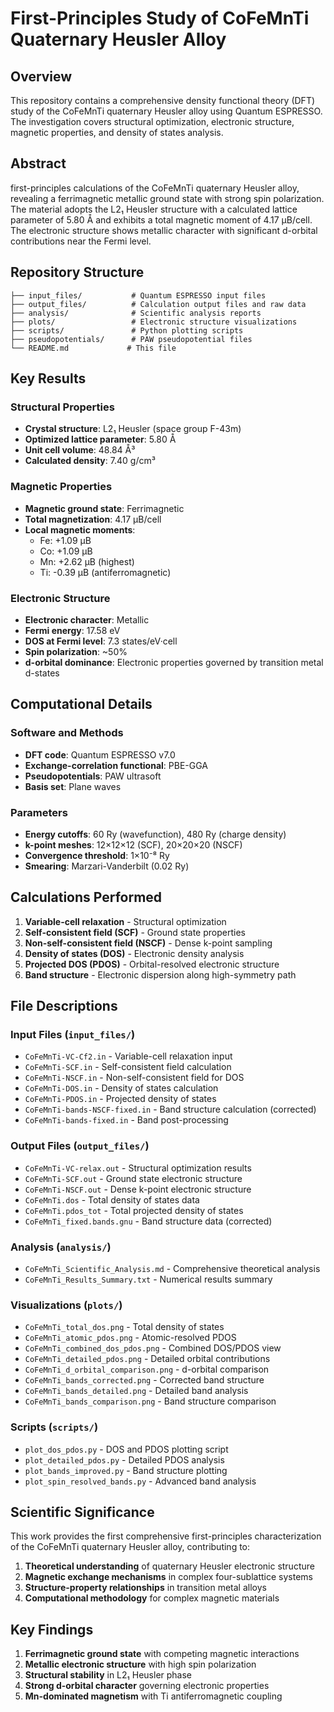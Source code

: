 # First-Principles Study of CoFeMnTi Quaternary Heusler Alloy

## Overview
This repository contains a comprehensive density functional theory (DFT) study of the CoFeMnTi quaternary Heusler alloy using Quantum ESPRESSO. The investigation covers structural optimization, electronic structure, magnetic properties, and density of states analysis.

## Abstract
first-principles calculations of the CoFeMnTi quaternary Heusler alloy, revealing a ferrimagnetic metallic ground state with strong spin polarization. The material adopts the L2₁ Heusler structure with a calculated lattice parameter of 5.80 Å and exhibits a total magnetic moment of 4.17 μB/cell. The electronic structure shows metallic character with significant d-orbital contributions near the Fermi level.

## Repository Structure

```
├── input_files/           # Quantum ESPRESSO input files
├── output_files/          # Calculation output files and raw data
├── analysis/              # Scientific analysis reports
├── plots/                 # Electronic structure visualizations
├── scripts/               # Python plotting scripts
├── pseudopotentials/      # PAW pseudopotential files
└── README.md             # This file
```

## Key Results

### Structural Properties
- **Crystal structure**: L2₁ Heusler (space group F-43m)
- **Optimized lattice parameter**: 5.80 Å
- **Unit cell volume**: 48.84 Å³
- **Calculated density**: 7.40 g/cm³

### Magnetic Properties
- **Magnetic ground state**: Ferrimagnetic
- **Total magnetization**: 4.17 μB/cell
- **Local magnetic moments**:
  - Fe: +1.09 μB
  - Co: +1.09 μB
  - Mn: +2.62 μB (highest)
  - Ti: -0.39 μB (antiferromagnetic)

### Electronic Structure
- **Electronic character**: Metallic
- **Fermi energy**: 17.58 eV
- **DOS at Fermi level**: 7.3 states/eV·cell
- **Spin polarization**: ~50%
- **d-orbital dominance**: Electronic properties governed by transition metal d-states

## Computational Details

### Software and Methods
- **DFT code**: Quantum ESPRESSO v7.0
- **Exchange-correlation functional**: PBE-GGA
- **Pseudopotentials**: PAW ultrasoft
- **Basis set**: Plane waves

### Parameters
- **Energy cutoffs**: 60 Ry (wavefunction), 480 Ry (charge density)
- **k-point meshes**: 12×12×12 (SCF), 20×20×20 (NSCF)
- **Convergence threshold**: 1×10⁻⁸ Ry
- **Smearing**: Marzari-Vanderbilt (0.02 Ry)

## Calculations Performed

1. **Variable-cell relaxation** - Structural optimization
2. **Self-consistent field (SCF)** - Ground state properties
3. **Non-self-consistent field (NSCF)** - Dense k-point sampling
4. **Density of states (DOS)** - Electronic density analysis
5. **Projected DOS (PDOS)** - Orbital-resolved electronic structure
6. **Band structure** - Electronic dispersion along high-symmetry path

## File Descriptions

### Input Files (`input_files/`)
- `CoFeMnTi-VC-Cf2.in` - Variable-cell relaxation input
- `CoFeMnTi-SCF.in` - Self-consistent field calculation
- `CoFeMnTi-NSCF.in` - Non-self-consistent field for DOS
- `CoFeMnTi-DOS.in` - Density of states calculation
- `CoFeMnTi-PDOS.in` - Projected density of states
- `CoFeMnTi-bands-NSCF-fixed.in` - Band structure calculation (corrected)
- `CoFeMnTi-bands-fixed.in` - Band post-processing

### Output Files (`output_files/`)
- `CoFeMnTi-VC-relax.out` - Structural optimization results
- `CoFeMnTi-SCF.out` - Ground state electronic structure
- `CoFeMnTi-NSCF.out` - Dense k-point electronic structure
- `CoFeMnTi.dos` - Total density of states data
- `CoFeMnTi.pdos_tot` - Total projected density of states
- `CoFeMnTi_fixed.bands.gnu` - Band structure data (corrected)

### Analysis (`analysis/`)
- `CoFeMnTi_Scientific_Analysis.md` - Comprehensive theoretical analysis
- `CoFeMnTi_Results_Summary.txt` - Numerical results summary

### Visualizations (`plots/`)
- `CoFeMnTi_total_dos.png` - Total density of states
- `CoFeMnTi_atomic_pdos.png` - Atomic-resolved PDOS
- `CoFeMnTi_combined_dos_pdos.png` - Combined DOS/PDOS view
- `CoFeMnTi_detailed_pdos.png` - Detailed orbital contributions
- `CoFeMnTi_d_orbital_comparison.png` - d-orbital comparison
- `CoFeMnTi_bands_corrected.png` - Corrected band structure
- `CoFeMnTi_bands_detailed.png` - Detailed band analysis
- `CoFeMnTi_bands_comparison.png` - Band structure comparison

### Scripts (`scripts/`)
- `plot_dos_pdos.py` - DOS and PDOS plotting script
- `plot_detailed_pdos.py` - Detailed PDOS analysis
- `plot_bands_improved.py` - Band structure plotting
- `plot_spin_resolved_bands.py` - Advanced band analysis

## Scientific Significance

This work provides the first comprehensive first-principles characterization of the CoFeMnTi quaternary Heusler alloy, contributing to:

1. **Theoretical understanding** of quaternary Heusler electronic structure
2. **Magnetic exchange mechanisms** in complex four-sublattice systems
3. **Structure-property relationships** in transition metal alloys
4. **Computational methodology** for complex magnetic materials

## Key Findings

1. **Ferrimagnetic ground state** with competing magnetic interactions
2. **Metallic electronic structure** with high spin polarization
3. **Structural stability** in L2₁ Heusler phase
4. **Strong d-orbital character** governing electronic properties
5. **Mn-dominated magnetism** with Ti antiferromagnetic coupling

